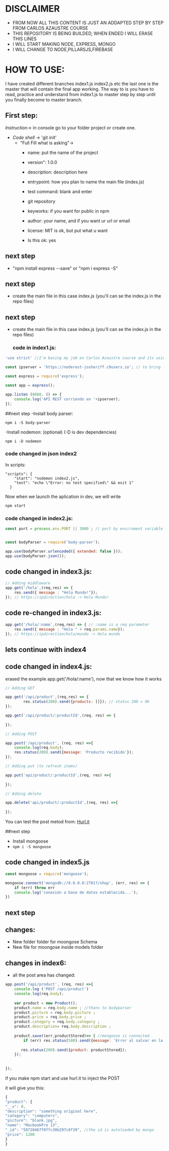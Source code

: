 # DISCLAIMER

- FROM NOW ALL THIS CONTENT IS JUST AN ADDAPTED STEP BY STEP FROM CARLOS AZAUSTRE COURSE
- THIS REPOSITORY IS BEING BUILDED, WHEN ENDED I WILL ERASE THIS LINES
- I WILL START MAKING NODE, EXPRESS, MONGO
- I WILL CHANGE TO NODE,PILLARSJS,FIREBASE

# HOW TO USE:
I have created different branches index1.js index2.js etc the last one is the master
that will contain the final app working.
The way to is you have to read, practice and understand from index1.js to master
step by step until you finally become to master branch.

## First step:

*Instruction*-> in console go to your folder project or create one.
  - *Code shell* -> 'git init'
    - "Full Fill what is asking"->
      - name: put the name of the project
      - version": 1.0.0
      - description: description here
      - entrypoint: how you plan to name the main file (indes.js)
      - test command: blank and enter
      - git repository
      -  keyworks: if you want for public in npm
      - author: your name, and if you want ur url or email
      - license: MIT is ok, but put what u want
      
      - Is this ok: yes

## next step

- "npm install express --save" or "npm i express -S"

## next step

- create the main file in this case index.js
(you'll can se the index.js in the repo files)

## next step

- create the main file in this case index.js
(you'll can se the index.js in the repo files)

    ### code in index1.js:
```javascript
'use strict' //I'm basing my job on Carlos Azaustre course and its using EcmaScript 6

const ipserver = 'https://noderest-josheriff.c9users.io'; // to bring from config.js in future 

const express = require('express');

const app = express();

app.listen (8080, () => {
    console.log('API REST corriendo en '+ipserver);
});
```
    

##next step
-Install body parser:
```
npm i -S body-parser
```
-Install nodemon: (optional) (-D is dev dependencies)
```
npm i -D nodemon
```
### code changed in json index2
In scripts:
```
"scripts": {
    "start": "nodemon index2.js",
    "test": "echo \"Error: no test specified\" && exit 1"
  }
```
Now when we launch the aplication in dev, we will write
```
npm start
```

### code changed in index2.js:

```javascript
const port = process.env.PORT || 3000 ; // port by enviroment variable


const bodyParser = require('body-parser');

app.use(bodyParser.urlencoded({ extended: false }));
app.use(bodyParser.json());

```

## code changed in index3.js:

```javascript
// Adding middleware
app.get('/hola',(req,res) => {
    res.send({ message : "Hola Mundo!"});
}); // https://ipdirection/hola -> Hola Mundo!
```
## code re-changed in index3.js:
```javascript
app.get('/hola/:name',(req,res) => { // :name is a req parameter
    res.send({ message : "Hola " + req.params.name});
}); // https://ipdirection/hola/mundo -> Hola mundo
```

## lets continue with index4

## code changed in index4.js:

erased the example app.get('/hola/:name'), now that we know how it works
```javascript
// Adding GET

app.get('/api/product',(req,res) => {
        res.status(200).send({products: []}); // status 200 = OK
});

app.get('/api/product/:productId',(req, res) => {
    
});

// Adding POST

app.post('/api/product', (req, res) =>{
    console.log(req.body);
    res.status(200).send({message: 'Producto recibido'});
});

// Adding put (to refresh items)

app.put('api/product/:productId',(req, res) =>{
    
});

// Adding delete

app.delete('api/product/:productId',(req, res) =>{
    
});
```
You can test the post metod from: 
[Hurl.it](https://www.hurl.it)
      
##next step
- Install mongoose
- ```npm i -S mongoose```
## code changed in index5.js

```javascript
const mongoose = require('mongoose');

mongoose.connect('mongodb://0.0.0.0:27017/shop', (err, res) => {
    if (err) throw err
    console.log('conexión a base de datos establecida...');
})
```

## next step

## changes:

- New folder folder for moongose Schema
- New file for moongose inside models folder
 
## changes in index6:

- all the post area has changed:

```javascript
app.post('/api/product', (req, res) =>{
    console.log ('POST /api/product')
    console.log(req.body);
    
    var product = new Product();
    product.name = req.body.name ; //thans to bodyparser
    product.picture = req.body.picture ;
    product.price = req.body.price ;
    product.category = req.body.category ;
    product.description= req.body.description ;
    
    product.save((err,productStored)=> { //mongoose is connected
        if (err) res.status(500).send({message: 'Error al salvar en la base de datos'}) ;
        
       res.status(200).send({product: productStored}); 
    });
    
    
});
```
if you make npm start and use hurl.it to inject the POST

it will give you this:

```javascript
{
"product": {
"__v": 0,
"description": "something original here",
"category": "computers",
"picture": "blank.jpg",
"name": "MacbookPro 13",
"_id": "58728467f0ffc30b297c0f39", //the id is autoloaded by mongo
"price": 1200
}
}
```
